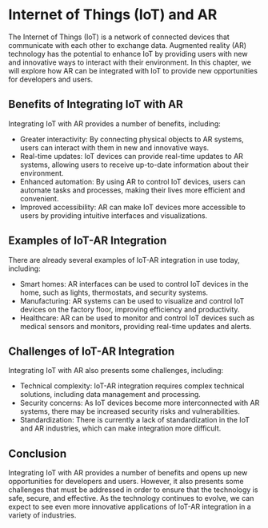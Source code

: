 Internet of Things (IoT) and AR
===============================================================================

The Internet of Things (IoT) is a network of connected devices that communicate with each other to exchange data. Augmented reality (AR) technology has the potential to enhance IoT by providing users with new and innovative ways to interact with their environment. In this chapter, we will explore how AR can be integrated with IoT to provide new opportunities for developers and users.

Benefits of Integrating IoT with AR
-----------------------------------

Integrating IoT with AR provides a number of benefits, including:

* Greater interactivity: By connecting physical objects to AR systems, users can interact with them in new and innovative ways.
* Real-time updates: IoT devices can provide real-time updates to AR systems, allowing users to receive up-to-date information about their environment.
* Enhanced automation: By using AR to control IoT devices, users can automate tasks and processes, making their lives more efficient and convenient.
* Improved accessibility: AR can make IoT devices more accessible to users by providing intuitive interfaces and visualizations.

Examples of IoT-AR Integration
------------------------------

There are already several examples of IoT-AR integration in use today, including:

* Smart homes: AR interfaces can be used to control IoT devices in the home, such as lights, thermostats, and security systems.
* Manufacturing: AR systems can be used to visualize and control IoT devices on the factory floor, improving efficiency and productivity.
* Healthcare: AR can be used to monitor and control IoT devices such as medical sensors and monitors, providing real-time updates and alerts.

Challenges of IoT-AR Integration
--------------------------------

Integrating IoT with AR also presents some challenges, including:

* Technical complexity: IoT-AR integration requires complex technical solutions, including data management and processing.
* Security concerns: As IoT devices become more interconnected with AR systems, there may be increased security risks and vulnerabilities.
* Standardization: There is currently a lack of standardization in the IoT and AR industries, which can make integration more difficult.

Conclusion
----------

Integrating IoT with AR provides a number of benefits and opens up new opportunities for developers and users. However, it also presents some challenges that must be addressed in order to ensure that the technology is safe, secure, and effective. As the technology continues to evolve, we can expect to see even more innovative applications of IoT-AR integration in a variety of industries.
